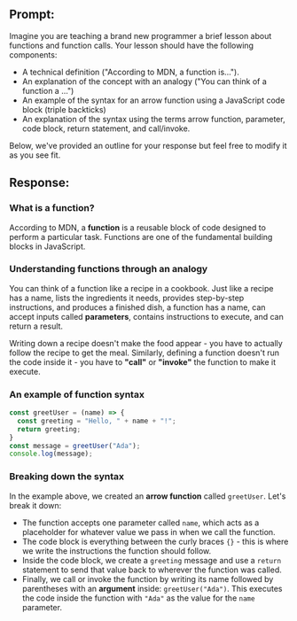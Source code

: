 ## Prompt:

Imagine you are teaching a brand new programmer a brief lesson about functions and function calls. Your lesson should have the following components:
* A technical definition ("According to MDN, a function is...").
* An explanation of the concept with an analogy ("You can think of a function a ...")
* An example of the syntax for an arrow function using a JavaScript code block (triple backticks)
* An explanation of the syntax using the terms arrow function, parameter, code block, return statement, and call/invoke.

Below, we've provided an outline for your response but feel free to modify it as you see fit.

## Response: 

### What is a function?

According to MDN, a **function** is a reusable block of code designed to perform a particular task. Functions are one of the fundamental building blocks in JavaScript.

### Understanding functions through an analogy

You can think of a function like a recipe in a cookbook. Just like a recipe has a name, lists the ingredients it needs, provides step-by-step instructions, and produces a finished dish, a function has a name, can accept inputs called **parameters**, contains instructions to execute, and can return a result. 

Writing down a recipe doesn't make the food appear - you have to actually follow the recipe to get the meal. Similarly, defining a function doesn't run the code inside it - you have to **"call"** or **"invoke"** the function to make it execute.

### An example of function syntax

```js
const greetUser = (name) => {
  const greeting = "Hello, " + name + "!";
  return greeting;
}
const message = greetUser("Ada");
console.log(message);
```

### Breaking down the syntax

In the example above, we created an **arrow function** called `greetUser`. Let's break it down:
* The function accepts one parameter called `name`, which acts as a placeholder for whatever value we pass in when we call the function.
* The code block is everything between the curly braces `{}` - this is where we write the instructions the function should follow. 
* Inside the code block, we create a `greeting` message and use a `return` statement to send that value back to wherever the function was called. 
* Finally, we call or invoke the function by writing its name followed by parentheses with an **argument** inside: `greetUser("Ada")`. This executes the code inside the function with `"Ada"` as the value for the `name` parameter.
